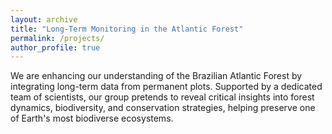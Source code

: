 ```yaml
---
layout: archive
title: "Long-Term Monitoring in the Atlantic Forest"
permalink: /projects/
author_profile: true
---
```


We are enhancing our understanding of the Brazilian Atlantic Forest by integrating long-term data from permanent plots. Supported by a dedicated team of scientists, our group pretends to reveal critical insights into forest dynamics, biodiversity, and conservation strategies, helping preserve one of Earth's most biodiverse ecosystems.
